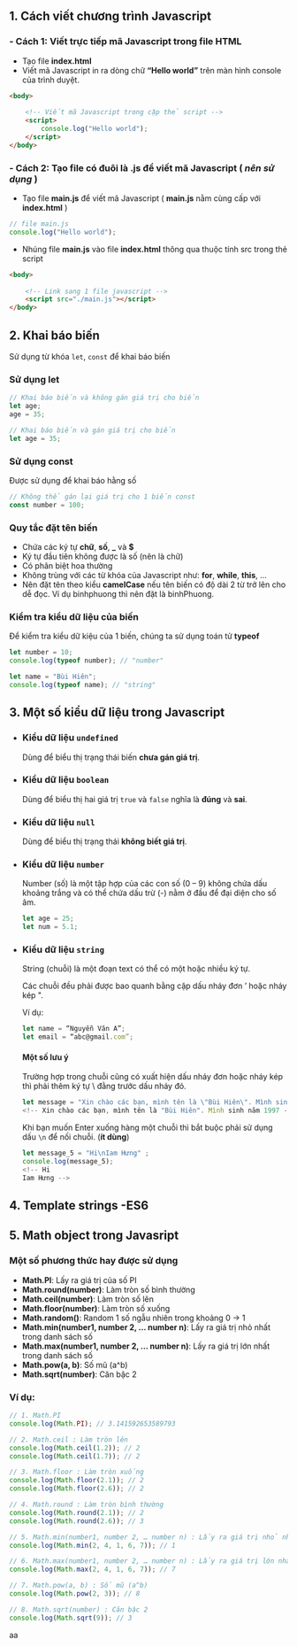 ## 1. Cách viết chương trình Javascript

### - Cách 1: Viết trực tiếp mã Javascript trong file HTML

-  Tạo file **index.html**
-  Viết mã Javascript in ra dòng chữ **“Hello world”** trên màn hình console của trình
duyệt.

```HTML
<body>
    
    <!-- Viết mã Javascript trong cặp thẻ script -->
    <script>
        console.log("Hello world");
    </script>
</body>
```
### - Cách 2: Tạo file có đuôi là .js để viết mã Javascript ( ***nên sử dụng*** )

- Tạo file **main.js** để viết mã Javascript ( **main.js** nằm cùng cấp với **index.html** )

```javascript
// file main.js
console.log("Hello world");
```

- Nhúng file **main.js** vào file **index.html** thông qua thuộc tính src trong thẻ script

```html
<body>
    
    <!-- Link sang 1 file javascript -->
    <script src="./main.js"></script>
</body>
```

## 2. Khai báo biến

Sử dụng từ khóa `let`, `const` để khai báo biến

### Sử dụng let

```javascript
// Khai báo biến và không gán giá trị cho biến
let age;
age = 35;

// Khai báo biến và gán giá trị cho biến
let age = 35;
```
### Sử dụng const

Được sử dụng để khai báo hằng số

```javascript
// Không thể gán lại giá trị cho 1 biến const
const number = 100;
```

### Quy tắc đặt tên biến

-  Chứa các ký tự **chữ**, **số**, **_** và **$**
-  Ký tự đầu tiên không được là số (nên là chữ)
-  Có phân biệt hoa thường
-  Không trùng với các từ khóa của Javascript như: **for**, **while**, **this**, …
-  Nên đặt tên theo kiểu **camelCase** nếu tên biến có độ dài 2 từ trở lên cho dễ đọc. Ví
dụ binhphuong thì nên đặt là binhPhuong.

### Kiểm tra kiểu dữ liệu của biến

Để kiểm tra kiểu dữ kiệu của 1 biến, chúng ta sử dụng toán tử **typeof**

```javascript
let number = 10;
console.log(typeof number); // "number"

let name = "Bùi Hiên";
console.log(typeof name); // "string"
```
## 3. Một số kiểu dữ liệu trong Javascript

- ### Kiểu dữ liệu `undefined`

  Dùng để biểu thị trạng thái biến **chưa gán giá trị**.

- ### Kiểu dữ liệu `boolean`

  Dùng để biểu thị hai giá trị `true` và `false` nghĩa là **đúng** và **sai**.

- ### Kiểu dữ liệu `null`

  Dùng để biểu thị trạng thái **không biết giá trị**.

- ### Kiểu dữ liệu `number`

  Number (số) là một tập hợp của các con số (0 – 9) không chứa dấu khoảng trắng và có thể chứa dấu trừ (-) nằm ở đầu để đại diện cho số âm.

  ```javascript
  let age = 25;
  let num = 5.1;
  ```

- ### Kiểu dữ liệu `string`

  String (chuỗi) là một đoạn text có thể có một hoặc nhiều ký tự.

  Các chuỗi đều phải được bao quanh bằng cặp dấu nháy đơn ’ hoặc nháy kép ".

  Ví dụ:

  ```javascript
  let name = “Nguyễn Văn A”;
  let email = “abc@gmail.com”;
  ```

  #### Một số lưu ý

  Trường hợp trong chuỗi cũng có xuất hiện dấu nháy đơn hoặc nháy kép thì phải thêm ký tự \ đằng trước dấu nháy đó.

  ```javascript
  let message = "Xin chào các bạn, mình tên là \"Bùi Hiên\". Mình sinh năm 1997";
  <!-- Xin chào các bạn, mình tên là "Bùi Hiên". Mình sinh năm 1997 -->
  ```

  Khi bạn muốn Enter xuống hàng một chuỗi thì bắt buộc phải sử dụng dấu `\n` để nối chuỗi.
  (**ít dùng**)

  ```javascript
  let message_5 = "Hi\nIam Hưng" ;
  console.log(message_5);
  <!-- Hi
  Iam Hưng -->
  ```



## 4. Template strings -ES6



## 5. Math object trong Javasript

### Một số phương thức hay được sử dụng

- **Math.PI**: Lấy ra giá trị của số PI
- **Math.round(number)**: Làm tròn số bình thường
- **Math.ceil(number)**: Làm tròn số lên
- **Math.floor(number)**: Làm tròn số xuống
- **Math.random()**: Random 1 số ngẫu nhiên trong khoảng 0 -> 1
- **Math.min(number1, number 2, … number n)**: Lấy ra giá trị nhỏ nhất trong danh sách số
- **Math.max(number1, number 2, … number n)**: Lấy ra giá trị lớn nhất trong danh sách số
- **Math.pow(a, b)**: Số mũ (a^b)
- **Math.sqrt(number)**: Căn bậc 2

### Ví dụ:

```javascript
// 1. Math.PI
console.log(Math.PI); // 3.141592653589793

// 2. Math.ceil : Làm tròn lên
console.log(Math.ceil(1.2)); // 2
console.log(Math.ceil(1.7)); // 2

// 3. Math.floor : Làm tròn xuống
console.log(Math.floor(2.1)); // 2
console.log(Math.floor(2.6)); // 2

// 4. Math.round : Làm tròn bình thường
console.log(Math.round(2.1)); // 2
console.log(Math.round(2.6)); // 3

// 5. Math.min(number1, number 2, … number n) : Lấy ra giá trị nhỏ nhất trong danh sách số
console.log(Math.min(2, 4, 1, 6, 7)); // 1

// 6. Math.max(number1, number 2, … number n) : Lấy ra giá trị lớn nhất trong danh sách số
console.log(Math.max(2, 4, 1, 6, 7)); // 7

// 7. Math.pow(a, b) : Số mũ (a^b)
console.log(Math.pow(2, 3)); // 8

// 8. Math.sqrt(number) : Căn bậc 2
console.log(Math.sqrt(9)); // 3

```

aa